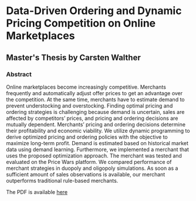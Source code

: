 # Data-Driven Ordering and Dynamic Pricing Competition on Online Marketplaces
## Master's Thesis by Carsten Walther
### Abstract
Online marketplaces become increasingly competitive. Merchants frequently and
automatically adjust offer prices to get an advantage over the competition. At
the same time, merchants have to estimate demand to prevent understocking
and overstocking. Finding optimal pricing and ordering strategies is challenging
because demand is uncertain, sales are affected by competitors’ prices, and
pricing and ordering decisions are mutually dependent. Merchants’ pricing and
ordering decisions determine their profitability and economic viability.
We utilize dynamic programming to derive optimized pricing and ordering policies
with the objective to maximize long-term profit. Demand is estimated based on
historical market data using demand learning. Furthermore, we implemented
a merchant that uses the proposed optimization approach. The merchant was
tested and evaluated on the Price Wars platform. We compared performance of
merchant strategies in duopoly and oligopoly simulations. As soon as a sufficient
amount of sales observations is available, our merchant outperforms traditional
rule-based merchants.

The PDF is available [here](http://www.carstenwalther.io/Data-Driven%20Ordering%20and%20Dynamic%20Pricing%20Competition%20on%20Online%20Marketplaces.pdf)
